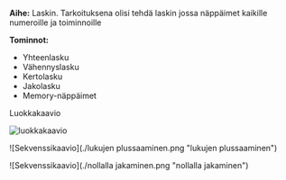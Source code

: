**Aihe:** Laskin. Tarkoituksena olisi tehdä laskin jossa näppäimet kaikille numeroille ja toiminnoille

**Tominnot:** 

* Yhteenlasku
* Vähennyslasku
* Kertolasku
* Jakolasku
* Memory-näppäimet

Luokkakaavio

![luokkakaavio](https://yuml.me/d04fc44e "kymcolaskin")

![Sekvenssikaavio](./lukujen plussaaminen.png "lukujen plussaaminen")

![Sekvenssikaavio](./nollalla jakaminen.png "nollalla jakaminen")
